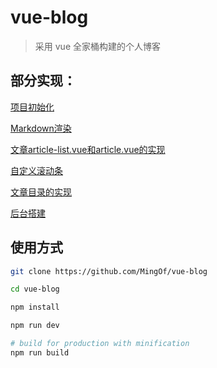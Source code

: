 # vue-blog

> 采用 vue 全家桶构建的个人博客

## 部分实现：

[项目初始化](https://blog.linyqiang.com/posts/59eddd625413ff2f1876f10e)

[Markdown渲染](https://blog.linyqiang.com/posts/59eddd685413ff2f1876f113)

[文章article-list.vue和article.vue的实现](https://blog.linyqiang.com/posts/59f01e225413ff2f18776713)

[自定义滚动条](https://blog.linyqiang.com/posts/59f032a05413ff2f18776b5a)

[文章目录的实现](https://blog.linyqiang.com/posts/59f032a05413ff2f18776b5a)

[后台搭建](https://blog.linyqiang.com/posts/59e99fba5413ff2f187616ed)

## 使用方式

``` bash
git clone https://github.com/MingOf/vue-blog

cd vue-blog

npm install

npm run dev

# build for production with minification
npm run build

```
